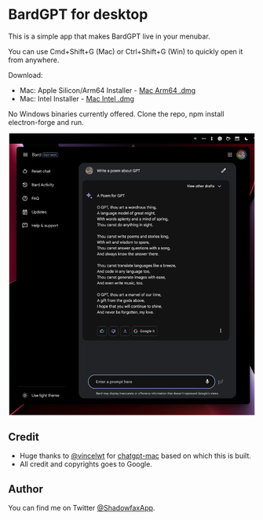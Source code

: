 # BardGPT for desktop

This is a simple app that makes BardGPT live in your menubar.

You can use Cmd+Shift+G (Mac) or Ctrl+Shift+G (Win) to quickly open it from anywhere.

Download:

- Mac:  Apple Silicon/Arm64 Installer - [Mac Arm64 .dmg]()
- Mac: Intel Installer - [Mac Intel .dmg]()

No Windows binaries currently offered. Clone the repo, npm install electron-forge and run.

<p align="center">
  <img src="./images/screenshot.png" width="500">
</p>

## Credit
- Huge thanks to [@vincelwt](https://github.com/vincelwt) for [chatgpt-mac](https://github.com/vincelwt/chatgpt-mac) based on which this is built.
- All credit and copyrights goes to Google.

## Author

You can find me on Twitter [@ShadowfaxApp](https://twitter.com/ShadowfaxApp).
